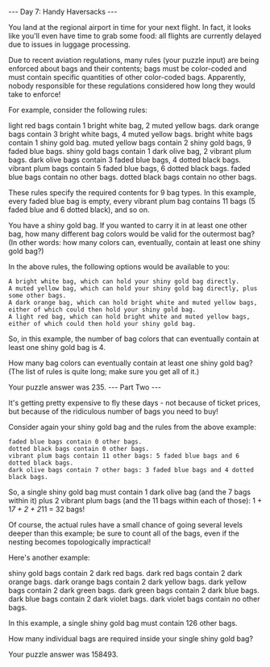 --- Day 7: Handy Haversacks ---

You land at the regional airport in time for your next flight. In fact, it looks like you'll even have time to grab some food: all flights are currently delayed due to issues in luggage processing.

Due to recent aviation regulations, many rules (your puzzle input) are being enforced about bags and their contents; bags must be color-coded and must contain specific quantities of other color-coded bags. Apparently, nobody responsible for these regulations considered how long they would take to enforce!

For example, consider the following rules:

light red bags contain 1 bright white bag, 2 muted yellow bags.
dark orange bags contain 3 bright white bags, 4 muted yellow bags.
bright white bags contain 1 shiny gold bag.
muted yellow bags contain 2 shiny gold bags, 9 faded blue bags.
shiny gold bags contain 1 dark olive bag, 2 vibrant plum bags.
dark olive bags contain 3 faded blue bags, 4 dotted black bags.
vibrant plum bags contain 5 faded blue bags, 6 dotted black bags.
faded blue bags contain no other bags.
dotted black bags contain no other bags.

These rules specify the required contents for 9 bag types. In this example, every faded blue bag is empty, every vibrant plum bag contains 11 bags (5 faded blue and 6 dotted black), and so on.

You have a shiny gold bag. If you wanted to carry it in at least one other bag, how many different bag colors would be valid for the outermost bag? (In other words: how many colors can, eventually, contain at least one shiny gold bag?)

In the above rules, the following options would be available to you:

    A bright white bag, which can hold your shiny gold bag directly.
    A muted yellow bag, which can hold your shiny gold bag directly, plus some other bags.
    A dark orange bag, which can hold bright white and muted yellow bags, either of which could then hold your shiny gold bag.
    A light red bag, which can hold bright white and muted yellow bags, either of which could then hold your shiny gold bag.

So, in this example, the number of bag colors that can eventually contain at least one shiny gold bag is 4.

How many bag colors can eventually contain at least one shiny gold bag? (The list of rules is quite long; make sure you get all of it.)

Your puzzle answer was 235.
--- Part Two ---

It's getting pretty expensive to fly these days - not because of ticket prices, but because of the ridiculous number of bags you need to buy!

Consider again your shiny gold bag and the rules from the above example:

    faded blue bags contain 0 other bags.
    dotted black bags contain 0 other bags.
    vibrant plum bags contain 11 other bags: 5 faded blue bags and 6 dotted black bags.
    dark olive bags contain 7 other bags: 3 faded blue bags and 4 dotted black bags.

So, a single shiny gold bag must contain 1 dark olive bag (and the 7 bags within it) plus 2 vibrant plum bags (and the 11 bags within each of those): 1 + 1*7 + 2 + 2*11 = 32 bags!

Of course, the actual rules have a small chance of going several levels deeper than this example; be sure to count all of the bags, even if the nesting becomes topologically impractical!

Here's another example:

shiny gold bags contain 2 dark red bags.
dark red bags contain 2 dark orange bags.
dark orange bags contain 2 dark yellow bags.
dark yellow bags contain 2 dark green bags.
dark green bags contain 2 dark blue bags.
dark blue bags contain 2 dark violet bags.
dark violet bags contain no other bags.

In this example, a single shiny gold bag must contain 126 other bags.

How many individual bags are required inside your single shiny gold bag?

Your puzzle answer was 158493.
